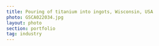```yaml
---
title: Pouring of titanium into ingots, Wisconsin, USA
photo: GSCA022034.jpg 
layout: photo 
section: portfolio 
tag: industry 
--- 
```

